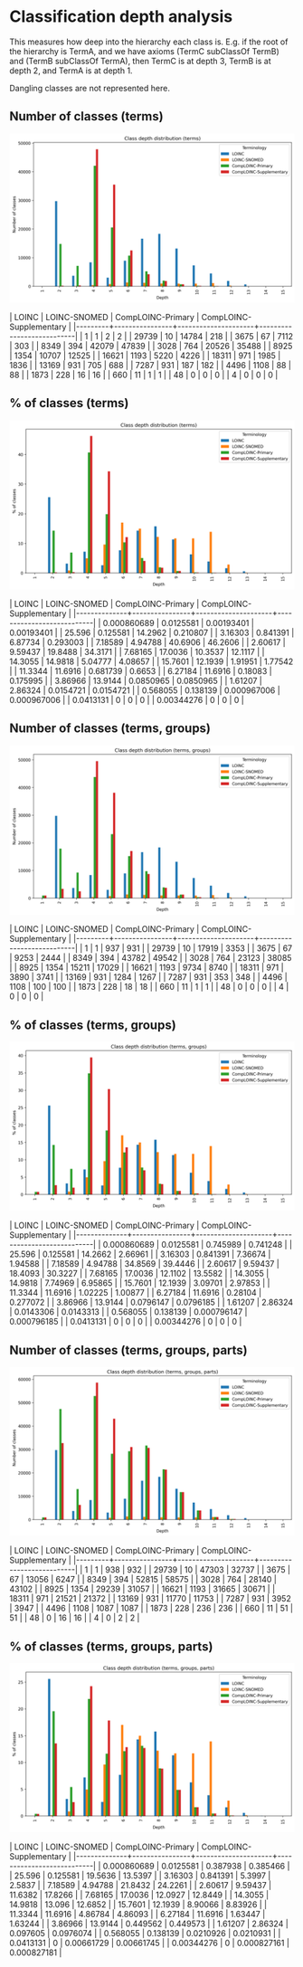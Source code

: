 
# Classification depth analysis 
This measures how deep into the hierarchy each class is. E.g. if the root of the hierarchy is TermA, and we have axioms
(TermC subClassOf TermB) and (TermB subClassOf TermA), then TermC is at depth 3, TermB is at depth 2, and TermA is at 
depth 1.

Dangling classes are not represented here.



## Number of classes (terms)
![Number of classes (terms)](plot-class-depth_terms_totals.png)

|   LOINC |   LOINC-SNOMED |   CompLOINC-Primary |   CompLOINC-Supplementary |
|---------+----------------+---------------------+---------------------------|
|       1 |              1 |                   2 |                         2 |
|   29739 |             10 |               14784 |                       218 |
|    3675 |             67 |                7112 |                       303 |
|    8349 |            394 |               42079 |                     47839 |
|    3028 |            764 |               20526 |                     35488 |
|    8925 |           1354 |               10707 |                     12525 |
|   16621 |           1193 |                5220 |                      4226 |
|   18311 |            971 |                1985 |                      1836 |
|   13169 |            931 |                 705 |                       688 |
|    7287 |            931 |                 187 |                       182 |
|    4496 |           1108 |                  88 |                        88 |
|    1873 |            228 |                  16 |                        16 |
|     660 |             11 |                   1 |                         1 |
|      48 |              0 |                   0 |                         0 |
|       4 |              0 |                   0 |                         0 |



## % of classes (terms)
![% of classes (terms)](plot-class-depth_terms_percentages.png)

|        LOINC |   LOINC-SNOMED |   CompLOINC-Primary |   CompLOINC-Supplementary |
|--------------+----------------+---------------------+---------------------------|
|  0.000860689 |      0.0125581 |         0.00193401  |               0.00193401  |
| 25.596       |      0.125581  |        14.2962      |               0.210807    |
|  3.16303     |      0.841391  |         6.87734     |               0.293003    |
|  7.18589     |      4.94788   |        40.6906      |              46.2606      |
|  2.60617     |      9.59437   |        19.8488      |              34.3171      |
|  7.68165     |     17.0036    |        10.3537      |              12.1117      |
| 14.3055      |     14.9818    |         5.04777     |               4.08657     |
| 15.7601      |     12.1939    |         1.91951     |               1.77542     |
| 11.3344      |     11.6916    |         0.681739    |               0.6653      |
|  6.27184     |     11.6916    |         0.18083     |               0.175995    |
|  3.86966     |     13.9144    |         0.0850965   |               0.0850965   |
|  1.61207     |      2.86324   |         0.0154721   |               0.0154721   |
|  0.568055    |      0.138139  |         0.000967006 |               0.000967006 |
|  0.0413131   |      0         |         0           |               0           |
|  0.00344276  |      0         |         0           |               0           |



## Number of classes (terms, groups)
![Number of classes (terms, groups)](plot-class-depth_terms-groups_totals.png)

|   LOINC |   LOINC-SNOMED |   CompLOINC-Primary |   CompLOINC-Supplementary |
|---------+----------------+---------------------+---------------------------|
|       1 |              1 |                 937 |                       931 |
|   29739 |             10 |               17919 |                      3353 |
|    3675 |             67 |                9253 |                      2444 |
|    8349 |            394 |               43782 |                     49542 |
|    3028 |            764 |               23123 |                     38085 |
|    8925 |           1354 |               15211 |                     17029 |
|   16621 |           1193 |                9734 |                      8740 |
|   18311 |            971 |                3890 |                      3741 |
|   13169 |            931 |                1284 |                      1267 |
|    7287 |            931 |                 353 |                       348 |
|    4496 |           1108 |                 100 |                       100 |
|    1873 |            228 |                  18 |                        18 |
|     660 |             11 |                   1 |                         1 |
|      48 |              0 |                   0 |                         0 |
|       4 |              0 |                   0 |                         0 |



## % of classes (terms, groups)
![% of classes (terms, groups)](plot-class-depth_terms-groups_percentages.png)

|        LOINC |   LOINC-SNOMED |   CompLOINC-Primary |   CompLOINC-Supplementary |
|--------------+----------------+---------------------+---------------------------|
|  0.000860689 |      0.0125581 |         0.745989    |               0.741248    |
| 25.596       |      0.125581  |        14.2662      |               2.66961     |
|  3.16303     |      0.841391  |         7.36674     |               1.94588     |
|  7.18589     |      4.94788   |        34.8569      |              39.4446      |
|  2.60617     |      9.59437   |        18.4093      |              30.3227      |
|  7.68165     |     17.0036    |        12.1102      |              13.5582      |
| 14.3055      |     14.9818    |         7.74969     |               6.95865     |
| 15.7601      |     12.1939    |         3.09701     |               2.97853     |
| 11.3344      |     11.6916    |         1.02225     |               1.00877     |
|  6.27184     |     11.6916    |         0.28104     |               0.277072    |
|  3.86966     |     13.9144    |         0.0796147   |               0.0796185   |
|  1.61207     |      2.86324   |         0.0143306   |               0.0143313   |
|  0.568055    |      0.138139  |         0.000796147 |               0.000796185 |
|  0.0413131   |      0         |         0           |               0           |
|  0.00344276  |      0         |         0           |               0           |



## Number of classes (terms, groups, parts)
![Number of classes (terms, groups, parts)](plot-class-depth_terms-groups-parts_totals.png)

|   LOINC |   LOINC-SNOMED |   CompLOINC-Primary |   CompLOINC-Supplementary |
|---------+----------------+---------------------+---------------------------|
|       1 |              1 |                 938 |                       932 |
|   29739 |             10 |               47303 |                     32737 |
|    3675 |             67 |               13056 |                      6247 |
|    8349 |            394 |               52815 |                     58575 |
|    3028 |            764 |               28140 |                     43102 |
|    8925 |           1354 |               29239 |                     31057 |
|   16621 |           1193 |               31665 |                     30671 |
|   18311 |            971 |               21521 |                     21372 |
|   13169 |            931 |               11770 |                     11753 |
|    7287 |            931 |                3952 |                      3947 |
|    4496 |           1108 |                1087 |                      1087 |
|    1873 |            228 |                 236 |                       236 |
|     660 |             11 |                  51 |                        51 |
|      48 |              0 |                  16 |                        16 |
|       4 |              0 |                   2 |                         2 |



## % of classes (terms, groups, parts)
![% of classes (terms, groups, parts)](plot-class-depth_terms-groups-parts_percentages.png)

|        LOINC |   LOINC-SNOMED |   CompLOINC-Primary |   CompLOINC-Supplementary |
|--------------+----------------+---------------------+---------------------------|
|  0.000860689 |      0.0125581 |         0.387938    |               0.385466    |
| 25.596       |      0.125581  |        19.5636      |              13.5397      |
|  3.16303     |      0.841391  |         5.3997      |               2.5837      |
|  7.18589     |      4.94788   |        21.8432      |              24.2261      |
|  2.60617     |      9.59437   |        11.6382      |              17.8266      |
|  7.68165     |     17.0036    |        12.0927      |              12.8449      |
| 14.3055      |     14.9818    |        13.096       |              12.6852      |
| 15.7601      |     12.1939    |         8.90066     |               8.83926     |
| 11.3344      |     11.6916    |         4.86784     |               4.86093     |
|  6.27184     |     11.6916    |         1.63447     |               1.63244     |
|  3.86966     |     13.9144    |         0.449562    |               0.449573    |
|  1.61207     |      2.86324   |         0.097605    |               0.0976074   |
|  0.568055    |      0.138139  |         0.0210926   |               0.0210931   |
|  0.0413131   |      0         |         0.00661729  |               0.00661745  |
|  0.00344276  |      0         |         0.000827161 |               0.000827181 |

